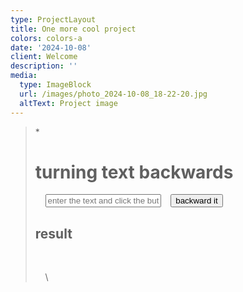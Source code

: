 ```yaml
---
type: ProjectLayout
title: One more cool project
colors: colors-a
date: '2024-10-08'
client: Welcome
description: ''
media:
  type: ImageBlock
  url: /images/photo_2024-10-08_18-22-20.jpg
  altText: Project image
---
```

> <div style="text-align: left">*   <!DOCTYPE html><html lang="uz"><head>    <meta charset="UTF-8">    <meta name="viewport" content="width=device-width, initial-scale=1.0">    <title>Matnni Teskari Aylantirish</title>    <style>        body {            font-family: Arial, sans-serif;            padding: 20px;        }        input, button {            margin: 5px 0;        }    </style></head><body>    <h1>turning text backwards</h1>    <input type="text" id="matn" placeholder="enter the text and click the button">    <button onclick="teskariAylantir()">backward it</button>    <h2>result</h2>    <p id="natija"></p>
>         \<script>        function teskariAylantir() {            var matn = document.getElementById('matn').value;            var teskariMatn = matn.split('').reverse().join('');            document.getElementById('natija').innerText = teskariMatn;        }    </script></body></html>
>
> </div>

